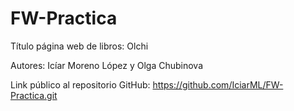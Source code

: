 # FW-Practica
Título página web de libros: Olchi

Autores: Icíar Moreno López y Olga Chubinova 

Link público al repositorio GitHub:
https://github.com/IciarML/FW-Practica.git

